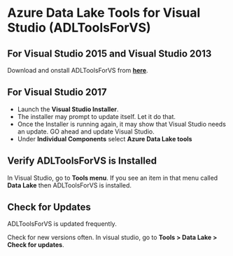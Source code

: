 # Azure Data Lake Tools for Visual Studio (ADLToolsForVS)

## For Visual Studio 2015 and Visual Studio 2013

Download and onstall ADLToolsForVS from [**here**](http://aka.ms/ADLToolsVS).

## For Visual Studio 2017

* Launch the **Visual Studio Installer**.
* The installer may prompt to update itself. Let it do that.
* Once the Installer is running again, it may show that Visual Studio needs an update. GO ahead and update Visual Studio.
* Under **Individual Components** select **Azure Data Lake tools** 



## Verify ADLToolsForVS is Installed

In Visual Studio, go to **Tools menu**. If you see an item in that menu called **Data Lake** then ADLToolsForVS is installed.

## Check for Updates

ADLToolsForVS is updated frequently. 

Check for new versions often. In visual studio, go to **Tools > Data Lake > Check for updates**.

